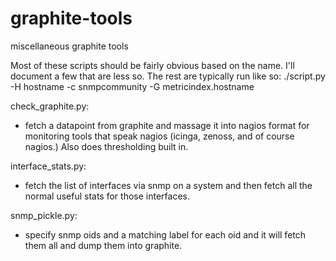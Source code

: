 # graphite-tools
miscellaneous graphite tools


Most of these scripts should be fairly obvious based on the name. I'll document a few that are less so. The rest are typically run like so: ./script.py -H hostname -c snmpcommunity -G metricindex.hostname

check_graphite.py:
- fetch a datapoint from graphite and massage it into nagios format for monitoring tools that speak nagios (icinga, zenoss, and of course nagios.) Also does thresholding built in.

interface_stats.py:
- fetch the list of interfaces via snmp on a system and then fetch all the normal useful stats for those interfaces.

snmp_pickle.py:
- specify snmp oids and a matching label for each oid and it will fetch them all and dump them into graphite.


